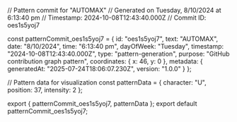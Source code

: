 // Pattern commit for "AUTOMAX"
// Generated on Tuesday, 8/10/2024 at 6:13:40 pm
// Timestamp: 2024-10-08T12:43:40.000Z
// Commit ID: oes1s5yoj7

const patternCommit_oes1s5yoj7 = {
  id: "oes1s5yoj7",
  text: "AUTOMAX",
  date: "8/10/2024",
  time: "6:13:40 pm",
  dayOfWeek: "Tuesday",
  timestamp: "2024-10-08T12:43:40.000Z",
  type: "pattern-generation",
  purpose: "GitHub contribution graph pattern",
  coordinates: {
    x: 46,
    y: 0
  },
  metadata: {
    generatedAt: "2025-07-24T18:06:07.230Z",
    version: "1.0.0"
  }
};

// Pattern data for visualization
const patternData = {
  character: "U",
  position: 37,
  intensity: 2
};

export { patternCommit_oes1s5yoj7, patternData };
export default patternCommit_oes1s5yoj7;
